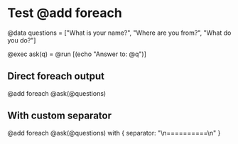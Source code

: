 # Test @add foreach

@data questions = ["What is your name?", "Where are you from?", "What do you do?"]

@exec ask(q) = @run [(echo "Answer to: @q")]

## Direct foreach output

@add foreach @ask(@questions)

## With custom separator

@add foreach @ask(@questions) with { separator: "\n==========\n" }